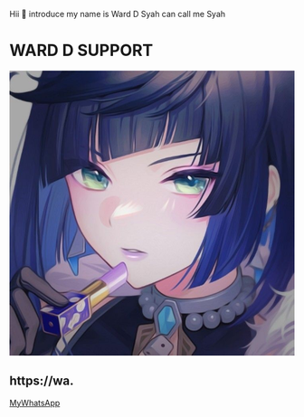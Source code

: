 Hii 👋
introduce my name is Ward D Syah can call me Syah

 # WARD D SUPPORT 

![](./864b104c91fc6a9d8a3a8548ff97def8.jpg)

## https://wa.

[MyWhatsApp](https://wa.me/6283117436733)</b>
